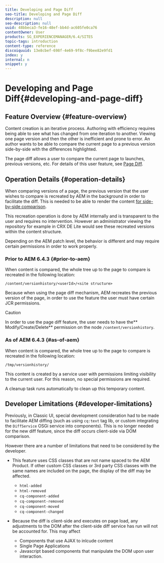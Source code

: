 ```yaml
---
title: Developing and Page Diff
seo-title: Developing and Page Diff
description: null
seo-description: null
uuid: 48bbeca3-fe16-48ef-bb4d-ac605fe0ca76
contentOwner: User
products: SG_EXPERIENCEMANAGER/6.4/SITES
topic-tags: introduction
content-type: reference
discoiquuid: 13e8cbef-698f-4e69-9f8c-f9bee82e9fd1
index: y
internal: n
snippet: y
---
```


# Developing and Page Diff{#developing-and-page-diff}

## Feature Overview {#feature-overview}

Content creation is an iterative process. Authoring with efficiency requires being able to see what has changed from one iteration to another. Viewing one page version and then the other is inefficient and prone to error. An author wants to be able to compare the current page to a previous version side-by-side with the differences highlighted.

The page diff allows a user to compare the current page to launches, previous versions, etc. For details of this user feature, see [Page Diff](../../../sites/authoring/using/page-diff.md).

## Operation Details {#operation-details}

When comparing versions of a page, the previous version that the user wishes to compare is recreated by AEM in the background in order to facilitate the diff. This is needed to be able to render the content [for side-by-side comparison](../../../sites/developing/using/pagediff.md#operation-details).

This recreation operation is done by AEM internally and is transparent to the user and requires no intervention. However an administrator viewing the repository for example in CRX DE Lite would see these recreated versions within the content structure.

Depending on the AEM patch level, the behavior is different and may require certain permissions in order to work properly.

### Prior to AEM 6.4.3 {#prior-to-aem}

When content is compared, the whole tree up to the page to compare is recreated in the following location:

`/content/versionhistory/<userId>/<site structure>`

Because when using the page diff mechanism, AEM recreates the previous version of the page, in order to use the feature the user must have certain JCR permissions.

>[!CAUTION]
>
>In order to use the page diff feature, the user needs to have the** Modify/Create/Delete** permission on the node `/content/versionhistory`.

### As of AEM 6.4.3 {#as-of-aem}

When content is compared, the whole tree up to the page to compare is recreated in the following location:

`/tmp/versionhistory/`

This content is created by a service user with permissions limiting visibility to the current user. For this reason, no special permissions are required.

A cleanup task runs automatically to clean up this temporary content.

## Developer Limitations {#developer-limitations}

Previously, in Classic UI, special development consideration had to be made to facilitate AEM diffing (such as using `cq:text` tag lib, or custom integrating the `DiffService` OSGi service into components). This is no longer needed for the new diff feature, since the diff occurs client-side via DOM comparison.

However there are a number of limitations that need to be considered by the developer.

* This feature uses CSS classes that are not name spaced to the AEM Product. If other custom CSS classes or 3rd party CSS classes with the same names are included on the page, the display of the diff may be affected.

    * `html-added`
    * `html-removed`
    * `cq-component-added`
    * `cq-component-removed`
    * `cq-component-moved`
    * `cq-component-changed`

* Because the diff is client-side and executes on page load, any adjustments to the DOM after the client-side diff service has run will not be accounted for. This may affect

    * Components that use AJAX to inlcude content
    * Single Page Applications
    * Javascript based components that manipulate the DOM upon user interaction.

